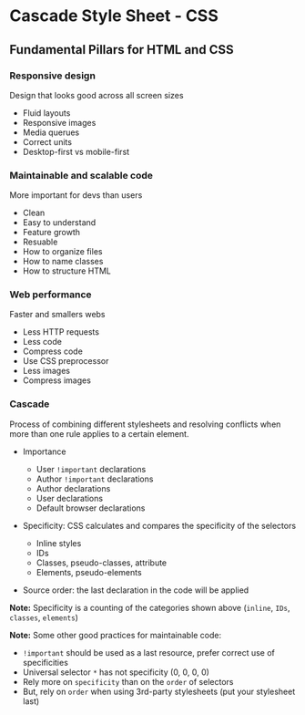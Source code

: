 # Cascade Style Sheet - CSS

## Fundamental Pillars for HTML and CSS

### Responsive design

Design that looks good across all screen sizes

- Fluid layouts
- Responsive images
- Media querues
- Correct units
- Desktop-first vs mobile-first

### Maintainable and scalable code

More important for devs than users

- Clean
- Easy to understand
- Feature growth
- Resuable
- How to organize files
- How to name classes
- How to structure HTML

### Web performance

Faster and smallers webs

- Less HTTP requests
- Less code
- Compress code
- Use CSS preprocessor
- Less images
- Compress images

### Cascade

Process of combining different stylesheets and resolving conflicts when more than one rule applies to a certain element.

- Importance

  - User `!important` declarations
  - Author `!important` declarations
  - Author declarations
  - User declarations
  - Default browser declarations

- Specificity: CSS calculates and compares the specificity of the selectors

  - Inline styles
  - IDs
  - Classes, pseudo-classes, attribute
  - Elements, pseudo-elements

- Source order: the last declaration in the code will be applied

**Note:** Specificity is a counting of the categories shown above (`inline`, `IDs`, `classes`, `elements`)

**Note:** Some other good practices for maintainable code:

- `!important` should be used as a last resource, prefer correct use of specificities
- Universal selector `*` has not specificity (0, 0, 0, 0)
- Rely more on `specificity` than on the `order` of selectors
- But, rely on `order` when using 3rd-party stylesheets (put your stylesheet last)
